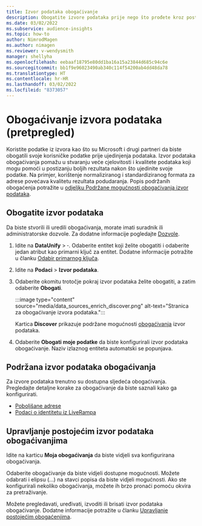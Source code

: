 ```yaml
---
title: Izvor podataka obogaćivanje
description: Obogatite izvore podataka prije nego što prođete kroz postupak ujedinjenja podataka.
ms.date: 03/02/2022
ms.subservice: audience-insights
ms.topic: how-to
author: NimrodMagen
ms.author: nimagen
ms.reviewer: v-wendysmith
manager: shellyha
ms.openlocfilehash: eebaaf18795e80dd1ba16a15a23844d685c94c6e
ms.sourcegitcommit: bb1f9e96023490ab340c114f54200ab4dd48da78
ms.translationtype: HT
ms.contentlocale: hr-HR
ms.lasthandoff: 03/02/2022
ms.locfileid: "8373057"
---
```

# <a name="enrichment-for-data-sources-preview"></a>Obogaćivanje izvora podataka (pretpregled)

Koristite podatke iz izvora kao što su Microsoft i drugi partneri da biste obogatili svoje korisničke podatke prije ujedinjenja podataka. Izvor podataka obogaćivanja pomažu u stvaranju veće cjelovitosti i kvalitete podataka koji mogu pomoći u postizanju boljih rezultata nakon što ujedinite svoje podatke. Na primjer, korištenje normaliziranog i standardiziranog formata za adrese povećava kvalitetu rezultata podudaranja. Popis podržanih obogaćenja potražite u [odjeljku Podržane mogućnosti obogaćivanja izvor podataka](#supported-data-source-enrichments).

## <a name="enrich-a-data-source"></a>Obogatite izvor podataka

Da biste stvorili ili uredili obogaćivanja, morate imati suradnik ili administratorske dozvole. Za dodatne informacije pogledajte [Dozvole](permissions.md).  

1. Idite na **DataUnify** > **·**. Odaberite entitet koji želite obogatiti i odaberite jedan atribut kao primarni ključ za entitet. Dodatne informacije potražite u članku [Odabir primarnog ključa](map-entities.md#select-primary-key-and-semantic-type-for-attributes).

1. Idite na **Podaci** > **Izvor podataka**.
 
1. Odaberite okomitu trotočje pokraj izvor podataka želite obogatiti, a zatim odaberite **Obogati**.

   :::image type="content" source="media/data_sources_enrich_discover.png" alt-text="Stranica za obogaćivanje izvora podataka.":::

   Kartica **Discover** prikazuje podržane mogućnosti [obogaćivanja](#supported-data-source-enrichments) izvor podataka.

1. Odaberite **Obogati moje podatke** da biste konfigurirali izvor podataka obogaćivanje. Naziv izlaznog entiteta automatski se popunjava.

## <a name="supported-data-source-enrichments"></a>Podržana izvor podataka obogaćivanja

Za izvore podataka trenutno su dostupna sljedeća obogaćivanja. Pregledajte detaljne korake za obogaćivanje da biste saznali kako ga konfigurirati.

- [Poboljšane adrese](enrichment-enhanced-addresses.md)
- [Podaci o identitetu iz LiveRampa](enrichment-liveramp.md)

## <a name="manage-existing-data-source-enrichments"></a>Upravljanje postojećim izvor podataka obogaćivanjima

Idite na karticu **Moja obogaćivanja** da biste vidjeli sva konfigurirana obogaćivanja.

Odaberite obogaćivanje da biste vidjeli dostupne mogućnosti. Možete odabrati i elipsu (...) na stavci popisa da biste vidjeli mogućnosti. Ako ste konfigurirali nekoliko obogaćivanja, možete ih brzo pronaći pomoću okvira za pretraživanje.

Možete pregledavati, uređivati, izvoditi ili brisati izvor podataka obogaćivanje. Dodatne informacije potražite u članku [Upravljanje postojećim obogaćenjima](enrichment-hub.md).
